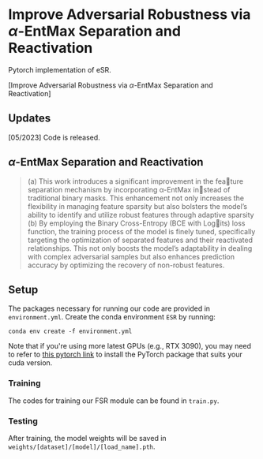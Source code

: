 # Improve Adversarial Robustness via $\alpha$-EntMax Separation and Reactivation
Pytorch implementation of eSR.

[Improve Adversarial Robustness via $\alpha$-EntMax Separation and Reactivation]

## Updates
[05/2023] Code is released.

## $\alpha$-EntMax Separation and Reactivation
> (a) This work introduces a significant improvement in the feature separation mechanism by incorporating α-EntMax instead of traditional binary masks. This enhancement not only increases the flexibility in managing feature sparsity but also bolsters the model’s ability to identify and utilize robust features    through adaptive sparsity
(b) By employing the Binary Cross-Entropy (BCE with Logits) loss function, the training process of the model is finely tuned, specifically targeting the optimization of separated features and their reactivated relationships. This not only boosts the model’s adaptability in dealing with complex adversarial samples but also enhances prediction accuracy by optimizing the recovery of non-robust features.


## Setup
The packages necessary for running our code are provided in `environment.yml`. Create the conda environment `ESR` by running:
```
conda env create -f environment.yml
```
Note that if you're using more latest GPUs (e.g., RTX 3090), you may need to refer to [this pytorch link](https://pytorch.org/get-started/locally/) to install the PyTorch package that suits your cuda version.

### Training
The codes for training our FSR module can be found in `train.py`. 


### Testing
After training, the model weights will be saved in `weights/[dataset]/[model]/[load_name].pth`. 

